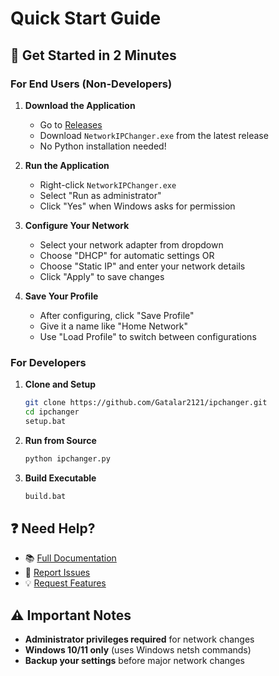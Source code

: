 # Quick Start Guide

## 🚀 Get Started in 2 Minutes

### For End Users (Non-Developers)

1. **Download the Application**
   - Go to [Releases](https://github.com/Gatalar2121/ipchanger/releases)
   - Download `NetworkIPChanger.exe` from the latest release
   - No Python installation needed!

2. **Run the Application**
   - Right-click `NetworkIPChanger.exe`
   - Select "Run as administrator" 
   - Click "Yes" when Windows asks for permission

3. **Configure Your Network**
   - Select your network adapter from dropdown
   - Choose "DHCP" for automatic settings OR
   - Choose "Static IP" and enter your network details
   - Click "Apply" to save changes

4. **Save Your Profile**
   - After configuring, click "Save Profile"
   - Give it a name like "Home Network"
   - Use "Load Profile" to switch between configurations

### For Developers

1. **Clone and Setup**
   ```bash
   git clone https://github.com/Gatalar2121/ipchanger.git
   cd ipchanger
   setup.bat
   ```

2. **Run from Source**
   ```bash
   python ipchanger.py
   ```

3. **Build Executable**
   ```bash
   build.bat
   ```

## ❓ Need Help?

- 📚 [Full Documentation](README.md)
- 🐛 [Report Issues](https://github.com/Gatalar2121/ipchanger/issues)
- 💡 [Request Features](https://github.com/Gatalar2121/ipchanger/issues/new/choose)

## ⚠️ Important Notes

- **Administrator privileges required** for network changes
- **Windows 10/11 only** (uses Windows netsh commands)
- **Backup your settings** before major network changes